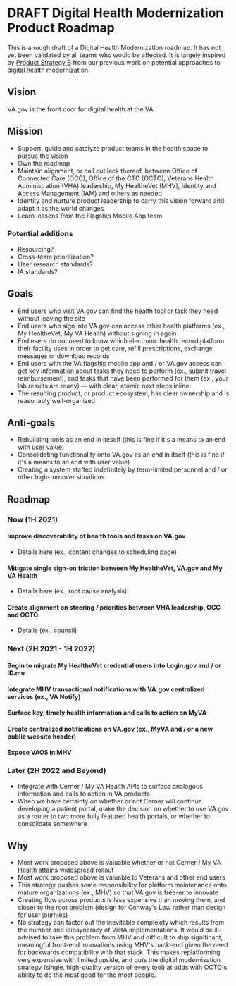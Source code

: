 # DRAFT Digital Health Modernization Product Roadmap
This is a rough draft of a Digital Health Modernization roadmap. It has not yet been validated by all teams who would be affected. It is largely inspired by [Product Strategy B](https://github.com/department-of-veterans-affairs/va.gov-team/blob/master/products/health-care/digital-health-modernization/product/README.md#b-use-ubiquitious-single-sign-on-and-user-centered-notifications-to-create-user-flows-across-products-without-necessarily-moving-them) from our previous work on potential approaches to digital health modernization.

## Vision
VA.gov is the front door for digital health at the VA. 

## Mission
- Support, guide and catalyze product teams in the health space to pursue the vision
- Own the roadmap
- Maintain alignment, or call out lack thereof, between Office of Connected Care (OCC), Office of the CTO (OCTO), Veterans Health Administration (VHA) leadership, My HealtheVet (MHV), Identity and Access Management (IAM) and others as needed
- Identity and nurture product leadership to carry this vision forward and adapt it as the world changes
- Learn lessons from the Flagship Mobile App team

### Potential additions
- Resourcing? 
- Cross-team prioritization? 
- User research standards? 
- IA standards? 

## Goals
- End users who visit VA.gov can find the health tool or task they need without leaving the site
- End users who sign into VA.gov can access other health platforms (ex., My HealtheVet; My VA Health) without signing in again
- End esers do not need to know which electronic health record platform their facility uses in order to get care, refill prescriptions, exchange messages or download records
- End users with the VA flagship mobile app and / or VA.gov access can get key information about tasks they need to perform (ex., submit travel reimbursement), and tasks that have been performed for them (ex., your lab results are ready) — with clear, atomic next steps inline
- The resulting product, or product ecosystem, has clear ownership and is reasonably well-organized

## Anti-goals
- Rebuilding tools as an end in iteself (this is fine if it's a means to an end with user value)
- Consolidating functionality onto VA.gov as an end in itself (this is fine if it's a means to an end with user value)
- Creating a system staffed indefinitely by term-limited personnel and / or other high-turnover situations

## Roadmap
### Now (1H 2021)

#### Improve discoverability of health tools and tasks on VA.gov

- Details here (ex., content changes to scheduling page)

#### Mitigate single sign-on friction between My HealtheVet, VA.gov and My VA Health 

- Details here (ex., root cause analysis)

#### Create alignment on steering / priorities between VHA leadership, OCC and OCTO

- Details (ex., council)

### Next (2H 2021 - 1H 2022)

#### Begin to migrate My HealtheVet credential users into Login.gov and / or ID.me

#### Integrate MHV transactional notifications with VA.gov centralized services (ex., VA Notify)

#### Surface key, timely health information and calls to action on MyVA

#### Create centralized notifications on VA.gov (ex., MyVA and / or a new public website header)

#### Expose VAOS in MHV

### Later (2H 2022 and Beyond)
- Integrate with Cerner / My VA Health APIs to surface analogous information and calls to action in VA products
- When we have certainty on whether or not Cerner will continue developing a patient portal, make the decision on whether to use VA.gov as a router to two more fully featured health portals, or whether to consolidate somewhere

## Why
- Most work proposed above is valuable whether or not Cerner / My VA Health attains widespread rollout
- Most work proposed above is valuable to Veterans and other end users
- This strategy pushes some responsibility for platform maintenance onto mature organizations (ex., MHV) so that VA.gov is free-er to innovate
- Creating flow across products is less expensive than moving them, and closer to the root problem (design for Conway's Law rather than design for user journies)
- No strategy can factor out the inevitable complexity which results from the number and idiosyncracy of VistA implementations. It would be ill-advised to take this problem from MHV and difficult to ship significant, meaningful front-end innovations using MHV's back-end given the need for backwards compatibility with that stack. This makes replatforming very expensive with limited upside, and puts the digital modernization strategy (single, high-quality version of every tool) at odds with OCTO's ability to do the most good for the most people.  
